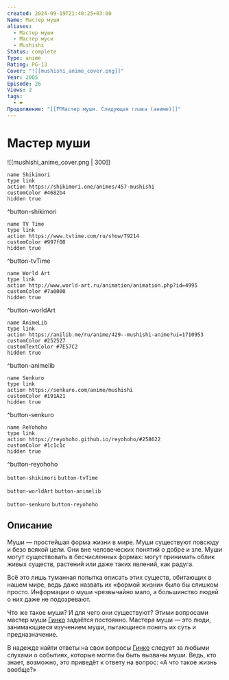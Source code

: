 ```yaml
---
created: 2024-09-19T21:40:25+03:00
Name: Мастер муши
aliases:
  - Мастер муши
  - Мастер муси
  - Mushishi
Status: complete
Type: anime
Rating: PG-13
Cover: "![[mushishi_anime_cover.png]]"
Year: 2005
Episode: 26
Views: 2
tags:
  - ❤
Продолжение: "[[⛩️Мастер муши. Следующая глава (аниме)]]"
---
```


# Мастер муши

![[mushishi_anime_cover.png | 300]]

```button
name Shikimori
type link
action https://shikimori.one/animes/457-mushishi
customColor #4682b4
hidden true
```
^button-shikimori

```button
name TV Time
type link
action https://www.tvtime.com/ru/show/79214
customColor #997f00
hidden true
```
^button-tvTime

```button
name World Art
type link
action http://www.world-art.ru/animation/animation.php?id=4995
customColor #7a0000
hidden true
```
^button-worldArt

```button
name AnimeLib
type link
action https://anilib.me/ru/anime/429--mushishi-anime?ui=1710953
customColor #252527
customTextColor #7E57C2
hidden true
```
^button-animelib

```button
name Senkuro
type link
action https://senkuro.com/anime/mushishi
customColor #191A21
hidden true
```
^button-senkuro

```button
name ReYohoho
type link
action https://reyohoho.github.io/reyohoho/#258622
customColor #1c1c1c
hidden true
```
^button-reyohoho

`button-shikimori` `button-tvTime`

`button-worldArt` `button-animelib`

`button-senkuro` `button-reyohoho`

## Описание

Муши — простейшая форма жизни в мире. Муши существуют повсюду и безо всякой цели. Они вне человеческих понятий о добре и зле. Муши могут существовать в бесчисленных формах: могут принимать облик живых существ, растений или даже таких явлений, как радуга.

Всё это лишь туманная попытка описать этих существ, обитающих в нашем мире, ведь даже назвать их «формой жизни» было бы слишком просто. Информации о муши чрезвычайно мало, а большинство людей о них даже не подозревают.

Что же такое муши? И для чего они существуют? Этими вопросами мастер муши [Гинко](https://shikimori.one/characters/425-ginko) задаётся постоянно. Мастера муши — это люди, занимающиеся изучением муши, пытающиеся понять их суть и предназначение.

В надежде найти ответы на свои вопросы [Гинко](https://shikimori.one/characters/425-ginko) следует за любыми слухами о событиях, которые могли бы быть вызваны муши. Ведь, кто знает, возможно, это приведёт к ответу на вопрос: «А что такое жизнь вообще?»

